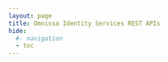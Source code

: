 ```yaml
---
layout: page
title: Omnissa Identity Services REST APIs
hide:
  #- navigation
  - toc
---
```


<swagger-ui src="vmware-identity-services-api-doc.json"/>
